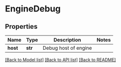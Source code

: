 # EngineDebug

## Properties
Name | Type | Description | Notes
------------ | ------------- | ------------- | -------------
**host** | **str** | Debug host of engine | 

[[Back to Model list]](../README.md#documentation-for-models) [[Back to API list]](../README.md#documentation-for-api-endpoints) [[Back to README]](../README.md)


